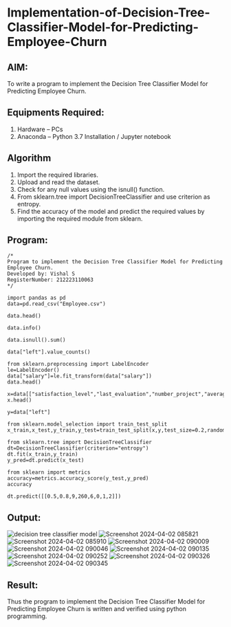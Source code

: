 # Implementation-of-Decision-Tree-Classifier-Model-for-Predicting-Employee-Churn

## AIM:
To write a program to implement the Decision Tree Classifier Model for Predicting Employee Churn.

## Equipments Required:
1. Hardware – PCs
2. Anaconda – Python 3.7 Installation / Jupyter notebook

## Algorithm
1. Import the required libraries.
2. Upload and read the dataset.    
3. Check for any null values using the isnull() function.
4. From sklearn.tree import DecisionTreeClassifier and use criterion as entropy.
5. Find the accuracy of the model and predict the required values by importing the required module from sklearn.


## Program:
```
/*
Program to implement the Decision Tree Classifier Model for Predicting Employee Churn.
Developed by: Vishal S
RegisterNumber: 212223110063
*/

import pandas as pd
data=pd.read_csv("Employee.csv")

data.head()

data.info()

data.isnull().sum()

data["left"].value_counts()

from sklearn.preprocessing import LabelEncoder
le=LabelEncoder()
data["salary"]=le.fit_transform(data["salary"])
data.head()

x=data[["satisfaction_level","last_evaluation","number_project","average_montly_hours","time_spend_company","Work_accident","promotion_last_5years","salary"]]
x.head()

y=data["left"]

from sklearn.model_selection import train_test_split
x_train,x_test,y_train,y_test=train_test_split(x,y,test_size=0.2,random_state=100)

from sklearn.tree import DecisionTreeClassifier
dt=DecisionTreeClassifier(criterion="entropy")
dt.fit(x_train,y_train)
y_pred=dt.predict(x_test)

from sklearn import metrics
accuracy=metrics.accuracy_score(y_test,y_pred)
accuracy

dt.predict([[0.5,0.8,9,260,6,0,1,2]])
```

## Output:
![decision tree classifier model](sam.png)
![Screenshot 2024-04-02 085821](https://github.com/vishal23000591/Implementation-of-Decision-Tree-Classifier-Model-for-Predicting-Employee-Churn/assets/147139719/00fc9755-3f08-4365-a9f2-2edd3381b889)
![Screenshot 2024-04-02 085910](https://github.com/vishal23000591/Implementation-of-Decision-Tree-Classifier-Model-for-Predicting-Employee-Churn/assets/147139719/a5585fad-b840-4f27-bae8-ca5c192dfc83)
![Screenshot 2024-04-02 090009](https://github.com/vishal23000591/Implementation-of-Decision-Tree-Classifier-Model-for-Predicting-Employee-Churn/assets/147139719/83fee744-26d9-462c-9109-ebabe6ec945d)
![Screenshot 2024-04-02 090046](https://github.com/vishal23000591/Implementation-of-Decision-Tree-Classifier-Model-for-Predicting-Employee-Churn/assets/147139719/9eaba7a9-70fc-4713-9bec-7d4206a17b43)
![Screenshot 2024-04-02 090135](https://github.com/vishal23000591/Implementation-of-Decision-Tree-Classifier-Model-for-Predicting-Employee-Churn/assets/147139719/da565e26-5882-4499-ac54-df50484997a4)
![Screenshot 2024-04-02 090252](https://github.com/vishal23000591/Implementation-of-Decision-Tree-Classifier-Model-for-Predicting-Employee-Churn/assets/147139719/fd5387de-7ec2-479f-a452-8e5f8eea7b23)
![Screenshot 2024-04-02 090326](https://github.com/vishal23000591/Implementation-of-Decision-Tree-Classifier-Model-for-Predicting-Employee-Churn/assets/147139719/5be1355f-be1f-4140-8d98-81ee8dab6ab7)
![Screenshot 2024-04-02 090345](https://github.com/vishal23000591/Implementation-of-Decision-Tree-Classifier-Model-for-Predicting-Employee-Churn/assets/147139719/2d10e614-7b82-4b2b-80d7-c3321731fbad)


## Result:
Thus the program to implement the  Decision Tree Classifier Model for Predicting Employee Churn is written and verified using python programming.
